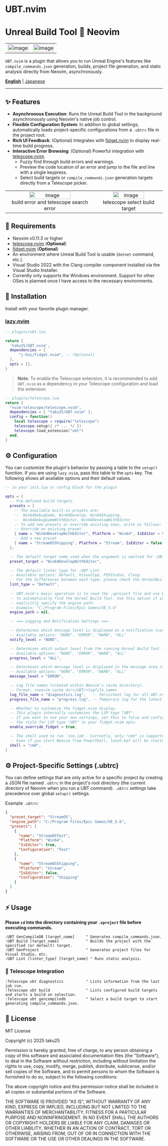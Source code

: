 # UBT.nvim

# Unreal Build Tool 💓 Neovim

<table>
  <tr>
   <td><img width="100%" alt="image" src="https://github.com/user-attachments/assets/edb41521-11c7-4ceb-a2f8-1b316f3d4893" /></td>
   <td><img width="100%" alt="image" src="https://github.com/user-attachments/assets/be138d48-e172-4591-b34d-679776636124" /></td>
  </tr>
</table>

`UBT.nvim` is a plugin that allows you to run Unreal Engine's features like `compile_commands.json` generation, builds, project file generation, and static analysis directly from Neovim, asynchronously.

[**English**](./README.md) | [Japanese](./README_ja.md)

---

## ✨ Features

*   **Asynchronous Execution**: Runs the Unreal Build Tool in the background asynchronously using Neovim's native job control.
*   **Flexible Configuration System**: In addition to global settings, automatically loads project-specific configurations from a `.ubtrc` file in the project root.
*   **Rich UI Feedback**: (Optional) Integrates with [fidget.nvim](https://github.com/j-hui/fidget.nvim) to display real-time build progress.
*   **Interactive Error Browsing**: (Optional) Powerful integration with [telescope.nvim](https://github.com/nvim-telescope/telescope.nvim).
    *   Fuzzy find through build errors and warnings.
    *   Preview the code location of an error and jump to the file and line with a single keypress.
    *   Select build targets or `compile_commands.json` generation targets directly from a Telescope picker.

<table>
   <tr>
      <td>
         <div align="center">
   <img width="70%" alt="image" src="https://github.com/user-attachments/assets/0f5b50f5-a27e-4ace-a1e1-66897cf055b8" /><br>
      build error and telescope search error
         </div>
      </td>
      <td>
          <div align="center">
   <img width="70%" alt="image" src="https://github.com/user-attachments/assets/aa504bfc-2848-4316-92e5-99af2c8d97a9" /><br>
      telescope select build target
          </div>
      </td>
   </tr>
</table>

## 🔧 Requirements

*   Neovim v0.11.3 or higher
*   [telescope.nvim](https://github.com/nvim-telescope/telescope.nvim) (**Optional**)
*   [fidget.nvim](https://github.com/j-hui/fidget.nvim) (**Optional**)
*   An environment where Unreal Build Tool is usable (`dotnet` command, etc.).
*   Visual Studio 2022 with the Clang compiler component installed via the Visual Studio Installer.
*   Currently only supports the Windows environment. Support for other OSes is planned once I have access to the necessary environments.

## 🚀 Installation

Install with your favorite plugin manager.

### [lazy.nvim](https://github.com/folke/lazy.nvim)

```lua
-- plugins/ubt.lua

return {
  'taku25/UBT.nvim',
  dependencies = {
      "j-hui/fidget.nvim", -- (Optional)
  },
  opts = {},
}
```

> **Note**: To enable the Telescope extension, it is recommended to add `UBT.nvim` as a dependency in your Telescope configuration and load the extension.

```lua
-- plugins/telescope.lua
return {
  "nvim-telescope/telescope.nvim",
  dependencies = { "taku25/UBT.nvim" },
  config = function()
    local telescope = require("telescope")
    telescope.setup({ /* ... */ })
    telescope.load_extension("ubt")
  end,
}
```

## ⚙️ Configuration
You can customize the plugin's behavior by passing a table to the `setup()` function. If you are using `lazy.nvim`, pass this table to the `opts` key.
The following shows all available options and their default values.

```lua
-- in your init.lua or config block for the plugin

opts = {
  -- Pre-defined build targets.
  presets = {
    -- The available built-in presets are:
    --  Win64DebugGame, Win64Develop, Win64Shipping, 
    --  Win64DebugGameWithEditor, Win64DevelopWithEditor
    -- To add new presets or override existing ones, write as follows:
    -- Override an existing preset
    { name = "Win64DevelopWithEditor", Platform = "Win64", IsEditor = true, Configuration = "Development" },
    -- Add a new preset
    { name = "StreamOSShipping", Platform = "Stream", IsEditor = false, Configuration = "Shipping" },
  },

  -- The default target name used when the argument is omitted for :UBT Build or :UBT GenCompileDB.
  preset_target = "Win64DevelopWithEditor",

  -- The default linter type for :UBT Lint.
  -- Available options: Default, VisualCpp, PVSStudio, Clang
  -- For the differences between each type, please check the UnrealBuildTool documentation.
  lint_type = "Default",
  
  -- UBT.nvim's basic operation is to read the .uproject file and use EngineAssociation
  -- to automatically find the Unreal Build Tool. Use this option if you want to
  -- explicitly specify the engine path.
  -- Example: "C:/Program Files/Epic Games/UE_5.4"
  engine_path = nil,

  -- === Logging and Notification Settings ===

  -- Determines which message level is displayed as a notification (uses `vim.notify`).
  -- Available options: "NONE", "ERROR", "WARN", "ALL"
  notify_level = "NONE",

  -- Determines which output level from the running Unreal Build Tool is displayed (uses `fidget.nvim`).
  -- Available options: "NONE", "ERROR", "WARN", "ALL"
  progress_level = "ALL",

  -- Determines which message level is displayed in the message area (uses `vim.echo`).
  -- Available options: "NONE", "ERROR", "WARN", "ALL"
  message_level = "ERROR",

  -- Log file names (created within Neovim's cache directory).
  -- Format: <neovim cache dir>/UBT/<logfile_name>
  log_file_name = "diagnostics.log",   -- Persistent log for all UBT.nvim activity
  progress_file_name = "progress.log", -- Temporary log for the latest UBT run

  -- Whether to customize the fidget.nvim display.
  -- This plugin internally customizes the LSP type "UBT".
  -- If you want to use your own settings, set this to false and configure
  -- the style for LSP type "UBT" in your fidget.nvim opts.
  enable_override_fidget = true,

  -- The shell used to run `vim.job`. Currently, only "cmd" is supported.
  -- Even if you start Neovim from PowerShell, lunch.bat will be started with the specified shell.
  shell = "cmd",
}
```

## ⚙️ Project-Specific Settings (.ubtrc) 
You can define settings that are only active for a specific project by creating a JSON file named `.ubtrc` in the project's root directory (the current directory of Neovim when you run a UBT command).
`.ubtrc` settings take precedence over global `setup()` settings.

Example `.ubtrc`:
```json
{
  "preset_target": "StreamOS",
  "engine_path": "C:/Program Files/Epic Games/UE_5.6",
  "presets": [
    {
      "name": "StreamOSTest",
      "Platform": "Win64",
      "IsEditor": true,
      "Configuration": "Test"
    },
    {
      "name": "StreamOSShipping",
      "Platform": "Stream",
      "IsEditor": false,
      "Configuration": "Shipping"
    }
  ]
}
```

## ⚡ Usage

**Please `cd` into the directory containing your `.uproject` file before executing commands.**

```viml
:UBT GenCompileDB [target_name]     " Generates compile_commands.json.
:UBT Build [target_name]            " Builds the project with the specified (or default) target.
:UBT GenProject                     " Generates project files for Visual Studio, etc.
:UBT Lint [linter_type] [target_name] " Runs static analysis.
``` 

### 🔭 Telescope Integration 

```viml
:Telescope ubt diagnostics          " Lists information from the last job run.
:Telescope ubt build                " Lists configured build targets and starts a build on selection.
:Telescope ubt gencompiledb         " Select a build target to start generating compile_commands.json.
```

## 📜 License
MIT License

Copyright (c) 2025 taku25

Permission is hereby granted, free of charge, to any person obtaining a copy
of this software and associated documentation files (the "Software"), to deal
in the Software without restriction, including without limitation the rights
to use, copy, modify, merge, publish, distribute, sublicense, and/or sell
copies of the Software, and to permit persons to whom the Software is
furnished to do so, subject to the following conditions:

The above copyright notice and this permission notice shall be included in all
copies or substantial portions of the Software.

THE SOFTWARE IS PROVIDED "AS IS", WITHOUT WARRANTY OF ANY KIND, EXPRESS OR
IMPLIED, INCLUDING BUT NOT LIMITED TO THE WARRANTIES OF MERCHANTABILITY,
FITNESS FOR A PARTICULAR PURPOSE AND NONINFRINGEMENT. IN NO EVENT SHALL THE
AUTHORS OR COPYRIGHT HOLDERS BE LIABLE FOR ANY CLAIM, DAMAGES OR OTHER
LIABILITY, WHETHER IN AN ACTION OF CONTRACT, TORT OR OTHERWISE, ARISING FROM,
OUT OF OR IN CONNECTION WITH THE SOFTWARE OR THE USE OR OTHER DEALINGS IN THE
SOFTWARE.
```
